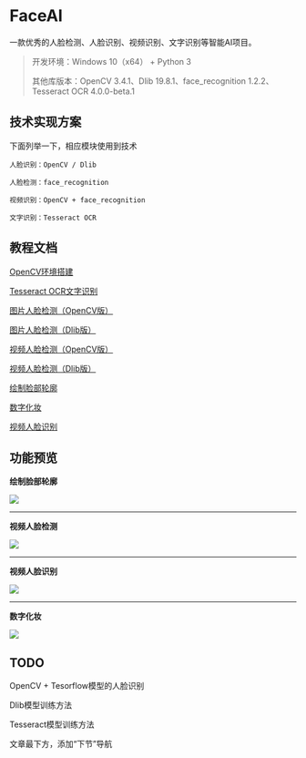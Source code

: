 # FaceAI

一款优秀的人脸检测、人脸识别、视频识别、文字识别等智能AI项目。

>开发环境：Windows 10（x64） + Python 3
>
>其他库版本：OpenCV 3.4.1、Dlib 19.8.1、face_recognition 1.2.2、Tesseract OCR 4.0.0-beta.1

## 技术实现方案 ##

下面列举一下，相应模块使用到技术

	人脸识别：OpenCV / Dlib

	人脸检测：face_recognition
	
	视频识别：OpenCV + face_recognition

	文字识别：Tesseract OCR


## 教程文档 ##

[OpenCV环境搭建](doc/settingup.md)

[Tesseract OCR文字识别](doc/tesseractOCR.md)

[图片人脸检测（OpenCV版）](doc/detectionOpenCV.md)

[图片人脸检测（Dlib版）](doc/detectionDlib.md)

[视频人脸检测（OpenCV版）](doc/videoOpenCV.md)

[视频人脸检测（Dlib版）](doc/videoDlib.md)

[绘制脸部轮廓](doc/faceRecognitionOutline.md)

[数字化妆](doc/faceRecognitionMakeup.md)

[视频人脸识别](doc/faceRecognition.md)

## 功能预览 ##

**绘制脸部轮廓**

![](https://raw.githubusercontent.com/vipstone/faceai/master/res/face_recognition-outline.png)


----------

**视频人脸检测**

![](https://raw.githubusercontent.com/vipstone/faceai/master/res/video-jiance.gif)


----------

**视频人脸识别**

![](https://raw.githubusercontent.com/vipstone/faceai/master/res/faceRecognition.gif)


----------

**数字化妆**

![](https://raw.githubusercontent.com/vipstone/faceai/master/res/faceRecognitionMakeup.png)

## TODO ##

OpenCV + Tesorflow模型的人脸识别

Dlib模型训练方法

Tesseract模型训练方法

文章最下方，添加“下节”导航

